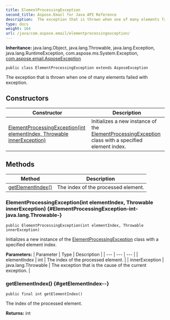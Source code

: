 ```yaml
---
title: ElementProcessingException
second_title: Aspose.Email for Java API Reference
description:  The exception that is thrown when one of many elements failed with exception.
type: docs
weight: 164
url: /java/com.aspose.email/elementprocessingexception/
---
```

**Inheritance:**
java.lang.Object, java.lang.Throwable, java.lang.Exception, java.lang.RuntimeException, com.aspose.ms.System.Exception, [com.aspose.email.AsposeException](../../com.aspose.email/asposeexception)
```
public class ElementProcessingException extends AsposeException
```

The exception that is thrown when one of many elements failed with exception.
## Constructors

| Constructor | Description |
| --- | --- |
| [ElementProcessingException(int elementIndex, Throwable innerException)](#ElementProcessingException-int-java.lang.Throwable-) | Initializes a new instance of the [ElementProcessingException](../../com.aspose.email/elementprocessingexception) class with a specified element index. |
## Methods

| Method | Description |
| --- | --- |
| [getElementIndex()](#getElementIndex--) | The index of the processed element. |
### ElementProcessingException(int elementIndex, Throwable innerException) {#ElementProcessingException-int-java.lang.Throwable-}
```
public ElementProcessingException(int elementIndex, Throwable innerException)
```


Initializes a new instance of the [ElementProcessingException](../../com.aspose.email/elementprocessingexception) class with a specified element index.

**Parameters:**
| Parameter | Type | Description |
| --- | --- | --- |
| elementIndex | int | The index of the processed element. |
| innerException | java.lang.Throwable | The exception that is the cause of the current exception. |

### getElementIndex() {#getElementIndex--}
```
public final int getElementIndex()
```


The index of the processed element.

**Returns:**
int
